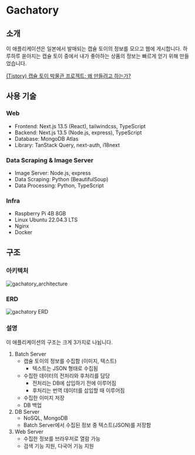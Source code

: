 # Gachatory

## 소개

이 애플리케이션은 일본에서 발매되는 캡슐 토이의 정보를 모으고 웹에 게시합니다. 하루하루 쏟아지는 캡슐 토이 중에서 내가 좋아하는 상품의 정보는 빠르게 얻기 위해 만들었습니다.

[(Tistory) 캡슐 토이 박물관 프로젝트: 왜 만들려고 하는가?](https://marshmelona.tistory.com/26)

## 사용 기술

### Web

- Frontend: Next.js 13.5 (React), tailwindcss, TypeScript
- Backend: Next.js 13.5 (Node.js, express), TypeScript
- Database: MongoDB Atlas
- Library: TanStack Query, next-auth, i18next

### Data Scraping & Image Server

- Image Server: Node.js, express
- Data Scraping: Python (BeautifulSoup)
- Data Processing: Python, TypeScript

### Infra

- Raspberry Pi 4B 8GB
- Linux Ubuntu 22.04.3 LTS
- Nginx
- Docker

## 구조

### 아키텍처
![gachatory_architecture](https://github.com/ucharles/gachatory/assets/2508024/d9b242da-fcc0-4ca0-836f-c9216bb803f4)

### ERD
![gachatory ERD](https://github.com/ucharles/gachatory/assets/2508024/7d67706e-c830-4dce-b7d7-b71bc10ff59a)

### 설명

이 애플리케이션의 구조는 크게 3가지로 나뉩니다.

1. Batch Server
   - 캡슐 토이의 정보를 수집함 (이미지, 텍스트)
     - 텍스트는 JSON 형태로 수집됨
   - 수집한 데이터의 전처리와 후처리를 담당
     - 전처리는 DB에 삽입하기 전에 이루어짐
     - 후처리는 번역 데이터를 삽입할 때 이루어짐
   - 수집한 이미지 저장
   - DB 백업
2. DB Server
   - NoSQL, MongoDB
   - Batch Server에서 수집된 정보 중 텍스트(JSON)를 저장함
3. Web Server
   - 수집한 정보를 브라우저로 열람 가능
   - 검색 기능 지원, 다국어 기능 지원
